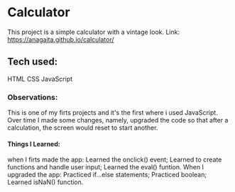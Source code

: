# Calculator
This project is a simple calculator with a vintage look.
Link: https://anagaita.github.io/calculator/

## Tech used:
HTML
CSS
JavaScript

### Observations:
This is one of my firts projects and it's the first where i used JavaScript.
Over time I made some changes, namely, upgraded the code so that after a calculation, the screen would reset to start another.

#### Things I Learned:
when I firts made the app:
  Learned the onclick() event;
  Learned to create functions and handle user input;
  Learned the eval() funtion.
When I upgraded the app:
  Practiced if...else statements;
  Practiced boolean;
  Learned isNaN() function.
